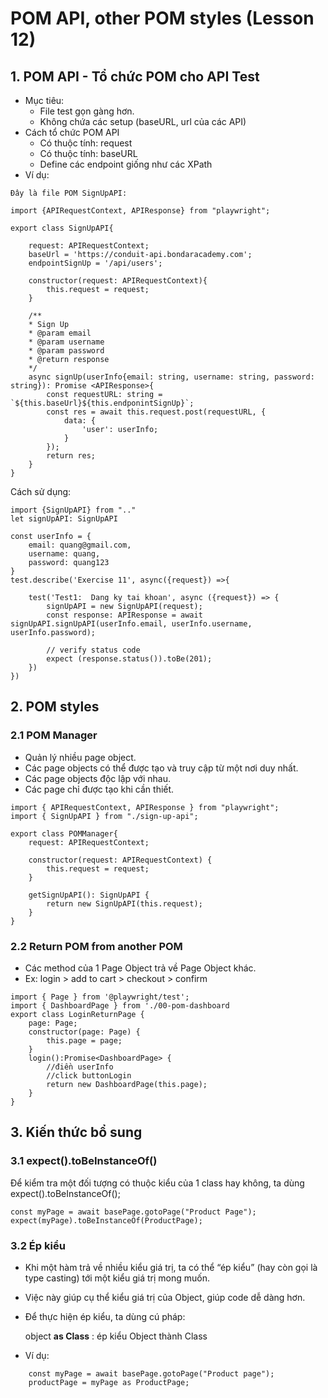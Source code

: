 # POM API, other POM styles (Lesson 12)

## 1. POM API - Tổ chức POM cho API Test

- Mục tiêu:
    - File test gọn gàng hơn.
    - Không chứa các setup (baseURL, url của các API)
- Cách tổ chức POM API
    - Có thuộc tính: request
    - Có thuộc tính: baseURL
    - Define các endpoint giống như các XPath
- Ví dụ: 

```
Đây là file POM SignUpAPI:

import {APIRequestContext, APIResponse} from "playwright";

export class SignUpAPI{

    request: APIRequestContext;
    baseUrl = 'https://conduit-api.bondaracademy.com';
    endpointSignUp = '/api/users';

    constructor(request: APIRequestContext){
        this.request = request;
    }

    /**
    * Sign Up
    * @param email
    * @param username
    * @param password
    * @return response
    */
    async signUp(userInfo{email: string, username: string, password: string}): Promise <APIResponse>{
        const requestURL: string = `${this.baseUrl}${this.endponintSignUp}`;
        const res = await this.request.post(requestURL, {
            data: {
                'user': userInfo;
            }
        });
        return res;
    }
}
```
Cách sử dụng:
```
import {SignUpAPI} from ".."
let signUpAPI: SignUpAPI

const userInfo = {
    email: quang@gmail.com,
    username: quang,
    password: quang123
}
test.describe('Exercise 11', async({request}) =>{

    test('Test1:  Dang ky tai khoan', async ({request}) => {
        signUpAPI = new SignUpAPI(request);
        const response: APIResponse = await signUpAPI.signUpAPI(userInfo.email, userInfo.username, userInfo.password);
        
        // verify status code
        expect (response.status()).toBe(201);
    })
})

```

## 2. POM styles
### 2.1 POM Manager
- Quản lý nhiều page object.
- Các page objects có thể được tạo và truy cập từ một nơi duy nhất.
- Các page objects độc lập với nhau.
- Các page chỉ được tạo khi cần thiết.

```
import { APIRequestContext, APIResponse } from "playwright";
import { SignUpAPI } from "./sign-up-api";

export class POMManager{
    request: APIRequestContext;

    constructor(request: APIRequestContext) {
        this.request = request;
    }

    getSignUpAPI(): SignUpAPI {
        return new SignUpAPI(this.request);
    }
}
```

### 2.2 Return POM from another POM

- Các method của 1 Page Object trả về Page Object khác.
- Ex: login > add to cart > checkout > confirm

```
import { Page } from '@playwright/test';
import { DashboardPage } from './00-pom-dashboard
export class LoginReturnPage {
    page: Page;
    constructor(page: Page) {
        this.page = page;
    }
    login():Promise<DashboardPage> {
        //điền userInfo
        //click buttonLogin
        return new DashboardPage(this.page);
    }
}
```
## 3. Kiến thức bổ sung
### 3.1 expect().toBeInstanceOf()

Để kiểm tra một đối tượng có thuộc kiểu của 1 class hay không, ta dùng expect().toBeInstanceOf();

```
const myPage = await basePage.gotoPage("Product Page");
expect(myPage).toBeInstanceOf(ProductPage);

```

### 3.2 Ép kiểu

- Khi một hàm trả về nhiều kiểu giá trị, ta có thể “ép kiểu” (hay còn gọi là type casting) tới một kiểu giá trị mong muốn.
- Việc này giúp cụ thể kiểu giá trị của Object, giúp code dễ dàng hơn.
- Để thực hiện ép kiểu, ta dùng cú pháp: 

   object **as Class** : ép kiểu Object thành Class


- Ví dụ:

```
    const myPage = await basePage.gotoPage("Product page");
    productPage = myPage as ProductPage;

```

